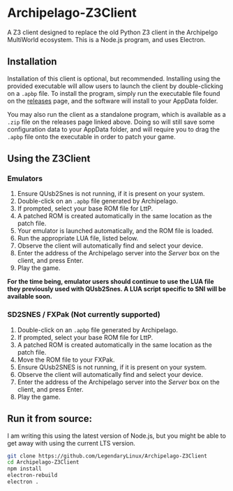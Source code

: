 # Archipelago-Z3Client
A Z3 client designed to replace the old Python Z3 client in the Archipelgo MultiWorld ecosystem.
This is a Node.js program, and uses Electron.

## Installation
Installation of this client is optional, but recommended. Installing using the provided executable will allow
users to launch the client by double-clicking on a `.apbp` file. To install the program, simply run the executable
file found on the [releases](https://github.com/LegendaryLinux/Archipelago-Z3Client/releases) page, and the software
will install to your AppData folder.

You may also run the client as a standalone program, which is available as a `.zip` file on the releases page
linked above. Doing so will still save some configuration data to your AppData folder, and will require you
to drag the `.apbp` file onto the executable in order to patch your game.

## Using the Z3Client

### Emulators
1. Ensure QUsb2Snes is not running, if it is present on your system.
2. Double-click on an `.apbp` file generated by Archipelago.
3. If prompted, select your base ROM file for LttP.
4. A patched ROM is created automatically in the same location as the patch file.
5. Your emulator is launched automatically, and the ROM file is loaded.
6. Run the appropriate LUA file, listed below.
7. Observe the client will automatically find and select your device.
8. Enter the address of the Archipelago server into the *Server* box on the client, and press Enter.
9. Play the game.

**For the time being, emulator users should continue to use the LUA file they previously used with QUsb2Snes.
A LUA script specific to SNI will be available soon.**

### SD2SNES / FXPak (Not currently supported)
1. Double-click on an `.apbp` file generated by Archipelago.
2. If prompted, select your base ROM file for LttP.
3. A patched ROM is created automatically in the same location as the patch file.
4. Move the ROM file to your FXPak.
5. Ensure QUsb2SNES is not running, if it is present on your system.
6. Observe the client will automatically find and select your device.
7. Enter the address of the Archipelago server into the *Server* box on the client, and press Enter.
8. Play the game.

## Run it from source:
I am writing this using the latest version of Node.js, but you might be able to get away with using the current LTS version.
```bash
git clone https://github.com/LegendaryLinux/Archipelago-Z3Client
cd Archipelago-Z3Client
npm install
electron-rebuild
electron .
```
